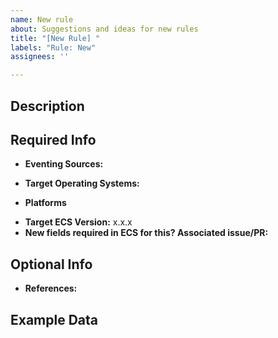 ```yaml
---
name: New rule
about: Suggestions and ideas for new rules
title: "[New Rule] "
labels: "Rule: New"
assignees: ''

---
```

## Description
<!-- Provide a detailed description of the activity to be detected -->


## Required Info

- **Eventing Sources:**
<!-- filebeat, sysmon, etc. -->

- **Target Operating Systems:**
<!-- windows, linux, macOS, etc -->

- **Platforms**
<!-- okta, cloudtrail, etc -->

- **Target ECS Version:** x.x.x
- **New fields required in ECS for this? Associated issue/PR:**

## Optional Info
- **References:**



## Example Data
<!-- Example JSON data from the actual detonated activity makes this process much quicker -->
